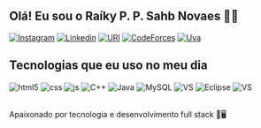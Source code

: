 ## Olá! Eu sou o Raíky P. P. Sahb Novaes 👋😁

[![Instagram](https://img.shields.io/badge/Instagram-E4405F?style=for-the-badge&logo=instagram&logoColor=white)](https://www.instagram.com/raiky_sahb/)
[![Linkedin](https://img.shields.io/badge/LinkedIn-0077B5?style=for-the-badge&logo=linkedin&logoColor=white)](https://www.linkedin.com/in/raiky-prezotto-pereira-sahb-novaes-103108223/)
[![URI](https://img.shields.io/badge/Beecrowd-yellow?style=for-the-badge)](https://www.beecrowd.com.br/judge/pt/profile/625080)
[![CodeForces](https://img.shields.io/badge/Codeforces-445f9d?style=for-the-badge&logo=Codeforces&logoColor=white)](https://codeforces.com/profile/raiky_r4)
[![Uva](https://img.shields.io/badge/UVA-online_Juged-red?style=for-the-badge&logo)](https://uhunt.onlinejudge.org/id/1333437)


<!---->

## Tecnologias que eu uso no meu dia

<div style="display: inline_block">
  <img align="center" alt="html5" src="https://img.shields.io/badge/HTML5-E34F26?style=for-the-badge&logo=html5&logoColor=white" />
  <img align="center" alt="css" src="https://img.shields.io/badge/CSS3-1572B6?style=for-the-badge&logo=css3&logoColor=white" />
  <img align="center" alt="js" src="https://img.shields.io/badge/JavaScript-F7DF1E?style=for-the-badge&logo=javascript&logoColor=black" />
  <img align="center" alt="C++" src="https://img.shields.io/badge/C%2B%2B-00599C?style=for-the-badge&logo=c%2B%2B&logoColor=white" />
  <img align="center" alt="Java" src="https://img.shields.io/badge/Java-ED8B00?style=for-the-badge&logo=openjdk&logoColor=white" />
  <img align="center" alt="MySQL" src="https://img.shields.io/badge/MySQL-00000F?style=for-the-badge&logo=mysql&logoColor=white" />
  <img align="center" alt="VS" src="https://img.shields.io/badge/PHP-777BB4?style=for-the-badge&logo=php&logoColor=white" />
  <img align="center" alt="Eclipse" src="https://img.shields.io/badge/Eclipse-2C2255?style=for-the-badge&logo=eclipse&logoColor=white" />
  <img align="center" alt="VS" src="https://img.shields.io/badge/Visual_Studio_Code-0078D4?style=for-the-badge&logo=visual%20studio%20code&logoColor=white" />
</div><br/>



Apaixonado por tecnologia e desenvolvimento full stack 👾🖥️


<!--### Últimos Projetos:>

    

